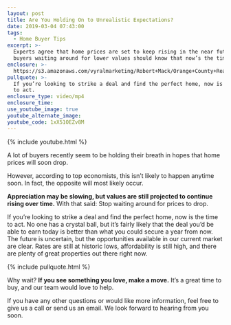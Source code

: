 ```yaml
---
layout: post
title: Are You Holding On to Unrealistic Expectations?
date: 2019-03-04 07:43:00
tags:
  - Home Buyer Tips
excerpt: >-
  Experts agree that home prices are set to keep rising in the near future, so
  buyers waiting around for lower values should know that now’s the time to act.
enclosure: >-
  https://s3.amazonaws.com/vyralmarketing/Robert+Mack/Orange+County+Real+Estate+Agent-+Are+You+Holding+On+to+Unrealistic+Expectations_.mp4
pullquote: >-
  If you’re looking to strike a deal and find the perfect home, now is the time
  to act.
enclosure_type: video/mp4
enclosure_time:
use_youtube_image: true
youtube_alternate_image:
youtube_code: 1xX51OEZv8M
---
```


{% include youtube.html %}

A lot of buyers recently seem to be holding their breath in hopes that home prices will soon drop.

However, according to top economists, this isn’t likely to happen anytime soon. In fact, the opposite will most likely occur.

**Appreciation may be slowing, but values are still projected to continue rising over time.** With that said: Stop waiting around for prices to drop.

If you’re looking to strike a deal and find the perfect home, now is the time to act. No one has a crystal ball, but it’s fairly likely that the deal you’d be able to earn today is better than what you could secure a year from now. The future is uncertain, but the opportunities available in our current market are clear. Rates are still at historic lows, affordability is still high, and there are plenty of great properties out there right now.

{% include pullquote.html %}

Why wait? **If you see something you love, make a move.** It’s a great time to buy, and our team would love to help.

If you have any other questions or would like more information, feel free to give us a call or send us an email. We look forward to hearing from you soon.
